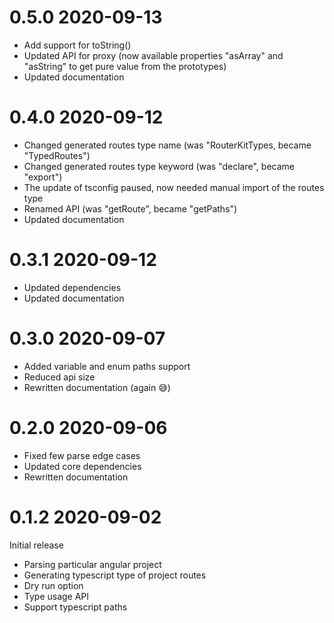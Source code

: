 # 0.5.0 2020-09-13

- Add support for toString()
- Updated API for proxy (now available properties "asArray" and "asString" to get pure value from the prototypes)
- Updated documentation

# 0.4.0 2020-09-12

- Changed generated routes type name (was "RouterKitTypes, became "TypedRoutes")
- Changed generated routes type keyword (was "declare", became "export")
- The update of tsconfig paused, now needed manual import of the routes type
- Renamed API (was "getRoute", became "getPaths")
- Updated documentation

# 0.3.1 2020-09-12

- Updated dependencies
- Updated documentation

# 0.3.0 2020-09-07

- Added variable and enum paths support
- Reduced api size
- Rewritten documentation (again 😅)

# 0.2.0 2020-09-06

- Fixed few parse edge cases
- Updated core dependencies
- Rewritten documentation

# 0.1.2 2020-09-02

Initial release

- Parsing particular angular project
- Generating typescript type of project routes
- Dry run option
- Type usage API
- Support typescript paths
